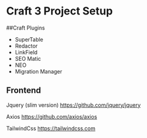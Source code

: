 # Craft 3 Project Setup


##Craft Plugins
- SuperTable
- Redactor
- LinkField
- SEO Matic
- NEO
- Migration Manager
    
## Frontend
Jquery (slim version)
https://github.com/jquery/jquery

Axios
https://github.com/axios/axios

TailwindCss
https://tailwindcss.com

